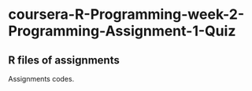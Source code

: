 # coursera-R-Programming-week-2-Programming-Assignment-1-Quiz
## R files of assignments
Assignments codes.
